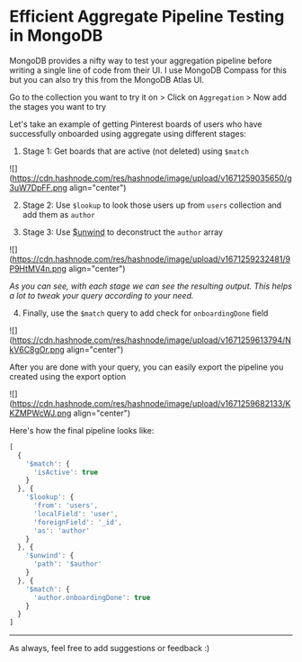 # Efficient Aggregate Pipeline Testing in MongoDB

MongoDB provides a nifty way to test your aggregation pipeline before writing a single line of code from their UI. I use MongoDB Compass for this but you can also try this from the MongoDB Atlas UI.

Go to the collection you want to try it on &gt; Click on `Aggregation` &gt; Now add the stages you want to try

Let's take an example of getting Pinterest boards of users who have successfully onboarded using aggregate using different stages:

1.  Stage 1: Get boards that are active (not deleted) using `$match`
    

![](https://cdn.hashnode.com/res/hashnode/image/upload/v1671259035650/g3uW7DpFF.png align="center")

2.  Stage 2: Use `$lookup` to look those users up from `users` collection and add them as `author`
    
3.  Stage 3: Use [$unwind](https://www.mongodb.com/docs/manual/reference/operator/aggregation/unwind/) to deconstruct the `author` array
    

![](https://cdn.hashnode.com/res/hashnode/image/upload/v1671259232481/9P9HtMV4n.png align="center")

*As you can see, with each stage we can see the resulting output. This helps a lot to tweak your query according to your need.*

4.  Finally, use the `$match` query to add check for `onboardingDone` field
    

![](https://cdn.hashnode.com/res/hashnode/image/upload/v1671259613794/NkV6C8gOr.png align="center")

After you are done with your query, you can easily export the pipeline you created using the export option

![](https://cdn.hashnode.com/res/hashnode/image/upload/v1671259682133/KKZMPWcWJ.png align="center")

Here's how the final pipeline looks like:

```typescript
[
  {
    '$match': {
      'isActive': true
    }
  }, {
    '$lookup': {
      'from': 'users', 
      'localField': 'user', 
      'foreignField': '_id', 
      'as': 'author'
    }
  }, {
    '$unwind': {
      'path': '$author'
    }
  }, {
    '$match': {
      'author.onboardingDone': true
    }
  }
]
```

* * *

As always, feel free to add suggestions or feedback :)